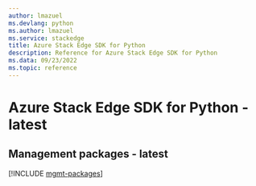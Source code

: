 ```yaml
---
author: lmazuel
ms.devlang: python
ms.author: lmazuel
ms.service: stackedge
title: Azure Stack Edge SDK for Python
description: Reference for Azure Stack Edge SDK for Python
ms.data: 09/23/2022
ms.topic: reference
---
```

# Azure Stack Edge SDK for Python - latest

## Management packages - latest
[!INCLUDE [mgmt-packages](stack-edge-mgmt-index.md)]